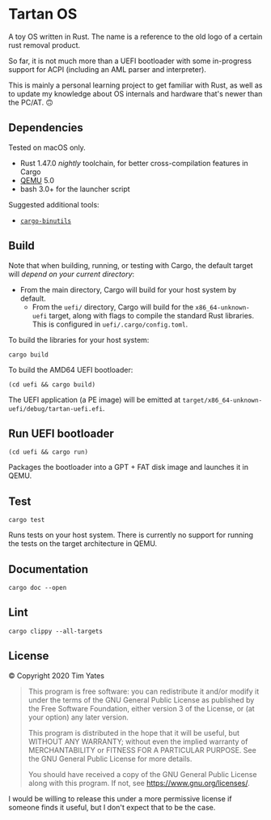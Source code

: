 # Tartan OS

A toy OS written in Rust. The name is a reference to the old logo of a certain rust
removal product.

So far, it is not much more than a UEFI bootloader with some in-progress support for ACPI
(including an AML parser and interpreter).

This is mainly a personal learning project to get familiar with Rust, as well as to update
my knowledge about OS internals and hardware that's newer than the PC/AT. 🙃


## Dependencies

Tested on macOS only.

* Rust 1.47.0 _nightly_ toolchain, for better cross-compilation features in Cargo
* [QEMU](https://www.qemu.org/) 5.0
* bash 3.0+ for the launcher script

Suggested additional tools:
  * [`cargo-binutils`](https://github.com/rust-embedded/cargo-binutils)


## Build

Note that when building, running, or testing with Cargo, the default target will *depend
on your current directory*:
  * From the main directory, Cargo will build for your host system by default.
	* From the `uefi/` directory, Cargo will build for the `x86_64-unknown-uefi` target,
	  along with flags to compile the standard Rust libraries. This is configured in
		`uefi/.cargo/config.toml`.

To build the libraries for your host system:

```
cargo build
```

To build the AMD64 UEFI bootloader:

```
(cd uefi && cargo build)
```

The UEFI application (a PE image) will be emitted at
`target/x86_64-unknown-uefi/debug/tartan-uefi.efi`.


## Run UEFI bootloader

```
(cd uefi && cargo run)
```

Packages the bootloader into a GPT + FAT disk image and launches it in QEMU.


## Test

```
cargo test
```

Runs tests on your host system. There is currently no support for running the tests on the
target architecture in QEMU.


## Documentation

```
cargo doc --open
```


## Lint

```
cargo clippy --all-targets
```


## License

© Copyright 2020 Tim Yates

> This program is free software: you can redistribute it and/or modify
> it under the terms of the GNU General Public License as published by
> the Free Software Foundation, either version 3 of the License, or
> (at your option) any later version.
>
> This program is distributed in the hope that it will be useful,
> but WITHOUT ANY WARRANTY; without even the implied warranty of
> MERCHANTABILITY or FITNESS FOR A PARTICULAR PURPOSE.  See the
> GNU General Public License for more details.
>
> You should have received a copy of the GNU General Public License
> along with this program.  If not, see <https://www.gnu.org/licenses/>.

I would be willing to release this under a more permissive license if someone finds it
useful, but I don't expect that to be the case.
